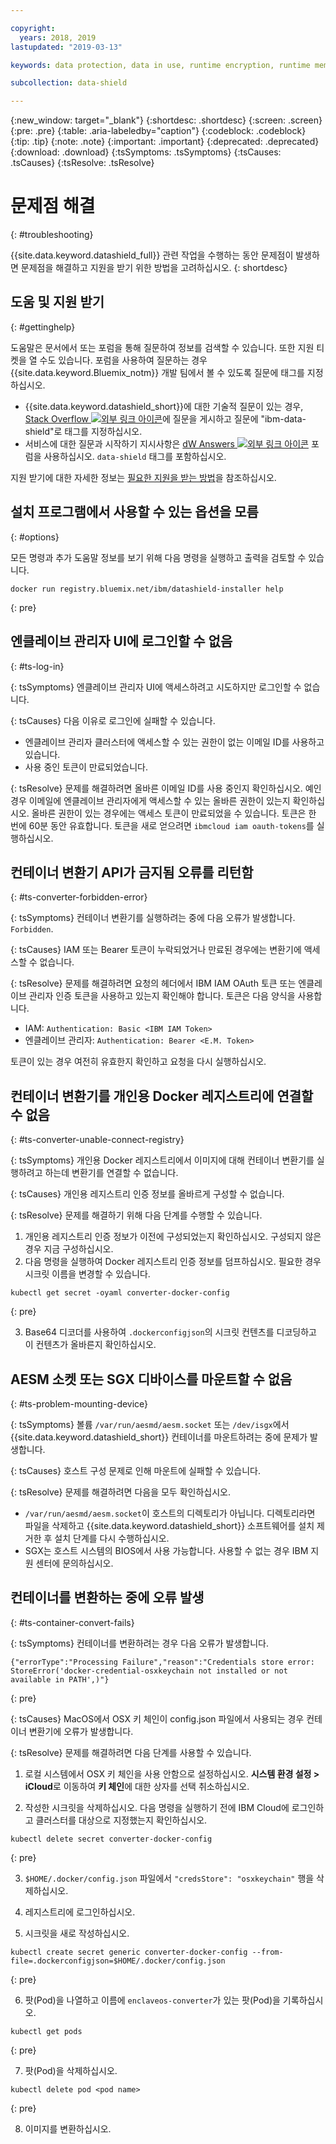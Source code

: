 ```yaml
---

copyright:
  years: 2018, 2019
lastupdated: "2019-03-13"

keywords: data protection, data in use, runtime encryption, runtime memory encryption, encrypted memory, intel sgx, software guard extensions, fortanix runtime encryption

subcollection: data-shield

---
```


{:new_window: target="_blank"}
{:shortdesc: .shortdesc}
{:screen: .screen}
{:pre: .pre}
{:table: .aria-labeledby="caption"}
{:codeblock: .codeblock}
{:tip: .tip}
{:note: .note}
{:important: .important}
{:deprecated: .deprecated}
{:download: .download}
{:tsSymptoms: .tsSymptoms}
{:tsCauses: .tsCauses}
{:tsResolve: .tsResolve}

# 문제점 해결
{: #troubleshooting}

{{site.data.keyword.datashield_full}} 관련 작업을 수행하는 동안 문제점이 발생하면 문제점을 해결하고 지원을 받기 위한 방법을 고려하십시오.
{: shortdesc}

## 도움 및 지원 받기
{: #gettinghelp}

도움말은 문서에서 또는 포럼을 통해 질문하여 정보를 검색할 수 있습니다. 또한 지원 티켓을 열 수도 있습니다. 포럼을 사용하여 질문하는 경우 {{site.data.keyword.Bluemix_notm}} 개발 팀에서 볼 수 있도록 질문에 태그를 지정하십시오.
  * {{site.data.keyword.datashield_short}}에 대한 기술적 질문이 있는 경우, <a href="https://stackoverflow.com/search?q=ibm-data-shield" target="_blank">Stack Overflow <img src="../../icons/launch-glyph.svg" alt="외부 링크 아이콘"></a>에 질문을 게시하고 질문에 "ibm-data-shield"로 태그를 지정하십시오.
  * 서비스에 대한 질문과 시작하기 지시사항은 <a href="https://developer.ibm.com/answers/topics/data-shield/" target="_blank">dW Answers <img src="../../icons/launch-glyph.svg" alt="외부 링크 아이콘"></a> 포럼을 사용하십시오. `data-shield` 태그를 포함하십시오.

지원 받기에 대한 자세한 정보는 [필요한 지원을 받는 방법](/docs/get-support?topic=get-support-getting-customer-support#getting-customer-support)을 참조하십시오.


## 설치 프로그램에서 사용할 수 있는 옵션을 모름
{: #options}

모든 명령과 추가 도움말 정보를 보기 위해 다음 명령을 실행하고 출력을 검토할 수 있습니다.

```
docker run registry.bluemix.net/ibm/datashield-installer help
```
{: pre}

## 엔클레이브 관리자 UI에 로그인할 수 없음
{: #ts-log-in}

{: tsSymptoms}
엔클레이브 관리자 UI에 액세스하려고 시도하지만 로그인할 수 없습니다.

{: tsCauses}
다음 이유로 로그인에 실패할 수 있습니다.

* 엔클레이브 관리자 클러스터에 액세스할 수 있는 권한이 없는 이메일 ID를 사용하고 있습니다.
* 사용 중인 토큰이 만료되었습니다.

{: tsResolve}
문제를 해결하려면 올바른 이메일 ID를 사용 중인지 확인하십시오. 예인 경우 이메일에 엔클레이브 관리자에게 액세스할 수 있는 올바른 권한이 있는지 확인하십시오. 올바른 권한이 있는 경우에는 액세스 토큰이 만료되었을 수 있습니다. 토큰은 한 번에 60분 동안 유효합니다. 토큰을 새로 얻으려면 `ibmcloud iam oauth-tokens`를 실행하십시오.


## 컨테이너 변환기 API가 금지됨 오류를 리턴함
{: #ts-converter-forbidden-error}

{: tsSymptoms}
컨테이너 변환기를 실행하려는 중에 다음 오류가 발생합니다. `Forbidden`.

{: tsCauses}
IAM 또는 Bearer 토큰이 누락되었거나 만료된 경우에는 변환기에 액세스할 수 없습니다.

{: tsResolve}
문제를 해결하려면 요청의 헤더에서 IBM IAM OAuth 토큰 또는 엔클레이브 관리자 인증 토큰을 사용하고 있는지 확인해야 합니다. 토큰은 다음 양식을 사용합니다.

* IAM: `Authentication: Basic <IBM IAM Token>`
* 엔클레이브 관리자: `Authentication: Bearer <E.M. Token>`

토큰이 있는 경우 여전히 유효한지 확인하고 요청을 다시 실행하십시오.


## 컨테이너 변환기를 개인용 Docker 레지스트리에 연결할 수 없음
{: #ts-converter-unable-connect-registry}

{: tsSymptoms}
개인용 Docker 레지스트리에서 이미지에 대해 컨테이너 변환기를 실행하려고 하는데 변환기를 연결할 수 없습니다.

{: tsCauses}
개인용 레지스트리 인증 정보를 올바르게 구성할 수 없습니다. 

{: tsResolve}
문제를 해결하기 위해 다음 단계를 수행할 수 있습니다.

1. 개인용 레지스트리 인증 정보가 이전에 구성되었는지 확인하십시오. 구성되지 않은 경우 지금 구성하십시오.
2. 다음 명령을 실행하여 Docker 레지스트리 인증 정보를 덤프하십시오. 필요한 경우 시크릿 이름을 변경할 수 있습니다.

  ```
  kubectl get secret -oyaml converter-docker-config
  ```
  {: pre}

3. Base64 디코더를 사용하여 `.dockerconfigjson`의 시크릿 컨텐츠를 디코딩하고 이 컨텐츠가 올바른지 확인하십시오.


## AESM 소켓 또는 SGX 디바이스를 마운트할 수 없음
{: #ts-problem-mounting-device}

{: tsSymptoms}
볼륨 `/var/run/aesmd/aesm.socket` 또는 `/dev/isgx`에서 {{site.data.keyword.datashield_short}} 컨테이너를 마운트하려는 중에 문제가 발생합니다.

{: tsCauses}
호스트 구성 문제로 인해 마운트에 실패할 수 있습니다.

{: tsResolve}
문제를 해결하려면 다음을 모두 확인하십시오.

* `/var/run/aesmd/aesm.socket`이 호스트의 디렉토리가 아닙니다. 디렉토리라면 파일을 삭제하고 {{site.data.keyword.datashield_short}} 소프트웨어를 설치 제거한 후 설치 단계를 다시 수행하십시오. 
* SGX는 호스트 시스템의 BIOS에서 사용 가능합니다. 사용할 수 없는 경우 IBM 지원 센터에 문의하십시오.


## 컨테이너를 변환하는 중에 오류 발생
{: #ts-container-convert-fails}

{: tsSymptoms}
컨테이너를 변환하려는 경우 다음 오류가 발생합니다.

```
{"errorType":"Processing Failure","reason":"Credentials store error: StoreError('docker-credential-osxkeychain not installed or not available in PATH',)"}
```
{: pre}

{: tsCauses}
MacOS에서 OSX 키 체인이 config.json 파일에서 사용되는 경우 컨테이너 변환기에 오류가 발생합니다. 

{: tsResolve}
문제를 해결하려면 다음 단계를 사용할 수 있습니다.

1. 로컬 시스템에서 OSX 키 체인을 사용 안함으로 설정하십시오. **시스템 환경 설정 > iCloud**로 이동하여 **키 체인**에 대한 상자를 선택 취소하십시오.

2. 작성한 시크릿을 삭제하십시오. 다음 명령을 실행하기 전에 IBM Cloud에 로그인하고 클러스터를 대상으로 지정했는지 확인하십시오.

  ```
  kubectl delete secret converter-docker-config
  ```
  {: pre}

3. `$HOME/.docker/config.json` 파일에서 `"credsStore": "osxkeychain"` 행을 삭제하십시오.

4. 레지스트리에 로그인하십시오.

5. 시크릿을 새로 작성하십시오.

  ```
  kubectl create secret generic converter-docker-config --from-file=.dockerconfigjson=$HOME/.docker/config.json
  ```
  {: pre}

6. 팟(Pod)을 나열하고 이름에 `enclaveos-converter`가 있는 팟(Pod)을 기록하십시오.

  ```
  kubectl get pods
  ```
  {: pre}

7. 팟(Pod)을 삭제하십시오.

  ```
  kubectl delete pod <pod name>
  ```
  {: pre}

8. 이미지를 변환하십시오.
